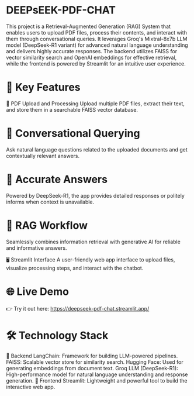 # DEEPsEEK-PDF-CHAT
This project is a Retrieval-Augmented Generation (RAG) System that enables users to upload PDF files, process their contents, and interact with them through conversational queries. It leverages Groq's Mixtral-8x7b LLM model (DeepSeek-R1 variant) for advanced natural language understanding and delivers highly accurate responses.
The backend utilizes FAISS for vector similarity search and OpenAI embeddings for effective retrieval, while the frontend is powered by Streamlit for an intuitive user experience.

# 🚀 Key Features
📄 PDF Upload and Processing
Upload multiple PDF files, extract their text, and store them in a searchable FAISS vector database.

# 💬 Conversational Querying
Ask natural language questions related to the uploaded documents and get contextually relevant answers.

# 🎯 Accurate Answers
Powered by DeepSeek-R1, the app provides detailed responses or politely informs when context is unavailable.

# 🔄 RAG Workflow
Seamlessly combines information retrieval with generative AI for reliable and informative answers.

🖥️ Streamlit Interface
A user-friendly web app interface to upload files, visualize processing steps, and interact with the chatbot.

# 🌐 Live Demo
👉 Try it out here: https://deepseek-pdf-chat.streamlit.app/

# 🛠️ Technology Stack
🔧 Backend
LangChain: Framework for building LLM-powered pipelines.
FAISS: Scalable vector store for similarity search.
Hugging Face: Used for generating embeddings from document text.
Groq LLM (DeepSeek-R1): High-performance model for natural language understanding and response generation.
🎨 Frontend
Streamlit: Lightweight and powerful tool to build the interactive web app.
